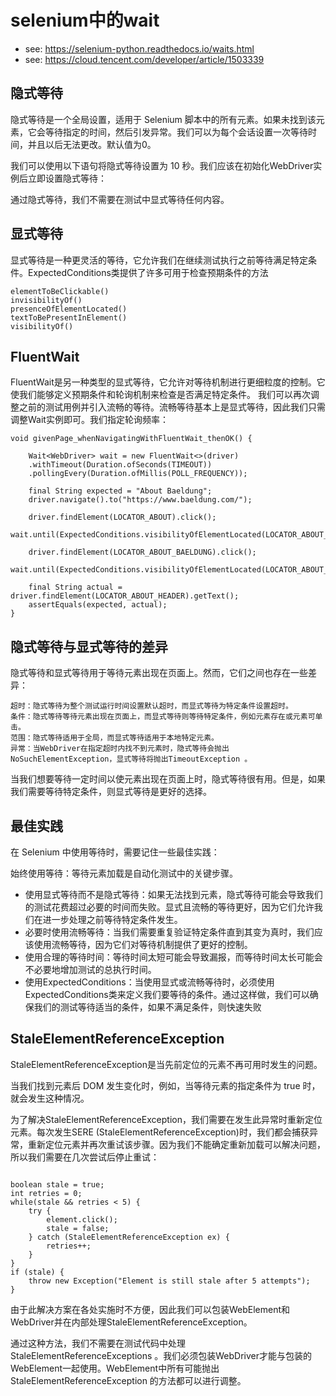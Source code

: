 selenium中的wait
===
- see: https://selenium-python.readthedocs.io/waits.html
- see: https://cloud.tencent.com/developer/article/1503339

## 隐式等待
隐式等待是一个全局设置，适用于 Selenium 脚本中的所有元素。如果未找到该元素，它会等待指定的时间，然后引发异常。我们可以为每个会话设置一次等待时间，并且以后无法更改。默认值为0。

我们可以使用以下语句将隐式等待设置为 10 秒。我们应该在初始化WebDriver实例后立即设置隐式等待：

通过隐式等待，我们不需要在测试中显式等待任何内容。



## 显式等待
显式等待是一种更灵活的等待，它允许我们在继续测试执行之前等待满足特定条件。ExpectedConditions类提供了许多可用于检查预期条件的方法
    
    elementToBeClickable()
    invisibilityOf()
    presenceOfElementLocated()
    textToBePresentInElement()
    visibilityOf()

## FluentWait
FluentWait是另一种类型的显式等待，它允许对等待机制进行更细粒度的控制。它使我们能够定义预期条件和轮询机制来检查是否满足特定条件。
我们可以再次调整之前的测试用例并引入流畅的等待。流畅等待基本上是显式等待，因此我们只需调整Wait实例即可。我们指定轮询频率：

```
void givenPage_whenNavigatingWithFluentWait_thenOK() {

    Wait<WebDriver> wait = new FluentWait<>(driver)
    .withTimeout(Duration.ofSeconds(TIMEOUT))
    .pollingEvery(Duration.ofMillis(POLL_FREQUENCY));
  
    final String expected = "About Baeldung";
    driver.navigate().to("https://www.baeldung.com/");

    driver.findElement(LOCATOR_ABOUT).click();
    wait.until(ExpectedConditions.visibilityOfElementLocated(LOCATOR_ABOUT_BAELDUNG));

    driver.findElement(LOCATOR_ABOUT_BAELDUNG).click();
    wait.until(ExpectedConditions.visibilityOfElementLocated(LOCATOR_ABOUT_HEADER));

    final String actual = driver.findElement(LOCATOR_ABOUT_HEADER).getText();
    assertEquals(expected, actual);
}
```
## 隐式等待与显式等待的差异
隐式等待和显式等待用于等待元素出现在页面上。然而，它们之间也存在一些差异：

    超时：隐式等待为整个测试运行时间设置默认超时，而显式等待为特定条件设置超时。
    条件：隐式等待等待元素出现在页面上，而显式等待则等待特定条件，例如元素存在或元素可单击。
    范围：隐式等待适用于全局，而显式等待适用于本地特定元素。
    异常：当WebDriver在指定超时内找不到元素时，隐式等待会抛出NoSuchElementException，显式等待将抛出TimeoutException 。

当我们想要等待一定时间以使元素出现在页面上时，隐式等待很有用。但是，如果我们需要等待特定条件，则显式等待是更好的选择。

## 最佳实践
在 Selenium 中使用等待时，需要记住一些最佳实践：

始终使用等待：等待元素加载是自动化测试中的关键步骤。
- 使用显式等待而不是隐式等待：如果无法找到元素，隐式等待可能会导致我们的测试花费超过必要的时间而失败。显式且流畅的等待更好，因为它们允许我们在进一步处理之前等待特定条件发生。
- 必要时使用流畅等待：当我们需要重复验证特定条件直到其变为真时，我们应该使用流畅等待，因为它们对等待机制提供了更好的控制。
- 使用合理的等待时间：等待时间太短可能会导致漏报，而等待时间太长可能会不必要地增加测试的总执行时间。
- 使用ExpectedConditions：当使用显式或流畅等待时，必须使用ExpectedConditions类来定义我们要等待的条件。通过这样做，我们可以确保我们的测试等待适当的条件，如果不满足条件，则快速失败

## StaleElementReferenceException
StaleElementReferenceException是当先前定位的元素不再可用时发生的问题。

当我们找到元素后 DOM 发生变化时，例如，当等待元素的指定条件为 true 时，就会发生这种情况。

为了解决StaleElementReferenceException，我们需要在发生此异常时重新定位元素。每次发生SERE (StaleElementReferenceException)时，我们都会捕获异常，重新定位元素并再次重试该步骤。因为我们不能确定重新加载可以解决问题，所以我们需要在几次尝试后停止重试：
```

boolean stale = true;
int retries = 0;
while(stale && retries < 5) {
    try {
        element.click();
        stale = false;
    } catch (StaleElementReferenceException ex) {
        retries++;
    }
}
if (stale) {
    throw new Exception("Element is still stale after 5 attempts");
}
```

由于此解决方案在各处实施时不方便，因此我们可以包装WebElement和WebDriver并在内部处理StaleElementReferenceException。

通过这种方法，我们不需要在测试代码中处理StaleElementReferenceExceptions 。我们必须包装WebDriver才能与包装的WebElement一起使用。WebElement中所有可能抛出StaleElementReferenceException 的方法都可以进行调整。